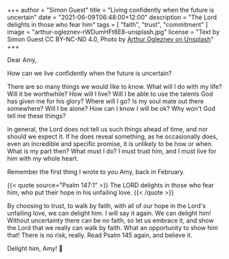 +++
author = "Simon Guest"
title = "Living confidently when the future is uncertain"
date = "2021-06-09T06:48:00+12:00"
description = "The Lord delights in those who fear him"
tags = [ "faith", "trust", "commitment" ]
image = "arthur-ogleznev-rWDumHFt8E8-unsplash.jpg"
license = "Text by Simon Guest CC BY-NC-ND 4.0, Photo by [Arthur Ogleznev on Unsplash](https://unsplash.com/photos/rWDumHFt8E8)"
+++

Dear Amy,

How can we live confidently when the future is uncertain?

There are so many things we would like to know. What will I do with my life? Will it be worthwhile? How will I live? Will I be able to use the talents God has given me for his glory? Where will I go? Is my soul mate out there somewhere? Will I be alone? How can I know I will be ok? Why won't God tell me these things?

In general, the Lord does not tell us such things ahead of time, and nor should we expect it. If he does reveal something, as he occasionally does, even an incredible and specific promise, it is unlikely to be how or when. What is my part then? What must I do? I must trust him, and I must live for him with my whole heart.

Remember the first thing I wrote to you Amy, back in February.

{{< quote source="Psalm 147:1" >}}
The LORD delights in those who fear him, who put their hope in his unfailing love.
{{< /quote >}}

By choosing to trust, to walk by faith, with all of our hope in the Lord's unfailing love, we can delight him. I will say it again. We can delight him! Without uncertainty there can be no faith, so let us embrace it, and show the Lord that we really can walk by faith. What an opportunity to show him that! There is no risk, really. Read Psalm 145 again, and believe it.

Delight him, Amy! 🙏
